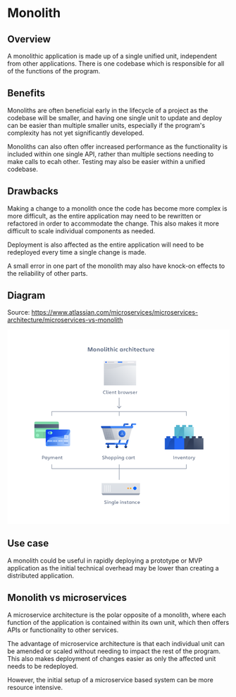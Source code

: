 # Monolith

## Overview

A monolithic application is made up of a single unified unit, independent from other applications. There is one codebase which is responsible for all of the functions of the program. 

## Benefits

Monoliths are often beneficial early in the lifecycle of a project as the codebase will be smaller, and having one single unit to update and deploy can be easier than multiple smaller units, especially if the program's complexity has not yet significantly developed. 

Monoliths can also often offer increased performance as the functionality is included within one single API, rather than multiple sections needing to make calls to ecah other. Testing may also be easier within a unified codebase. 

## Drawbacks

Making a change to a monolith once the code has become more complex is more difficult, as the entire application may need to be rewritten or refactored in order to accommodate the change. This also makes it more difficult to scale individual components as needed. 

Deployment is also affected as the entire application will need to be redeployed every time a single change is made. 

A small error in one part of the monolith may also have knock-on effects to the reliability of other parts.

## Diagram
Source: https://www.atlassian.com/microservices/microservices-architecture/microservices-vs-monolith

![](diagram.png)

## Use case
A monolith could be useful in rapidly deploying a prototype or MVP application as the initial technical overhead may be lower than creating a distributed application. 

## Monolith vs microservices
A microservice architecture is the polar opposite of a monolith, where each function of the application is contained within its own unit, which then offers APIs or functionality to other services. 

The advantage of microservice architecture is that each individual unit can be amended or scaled without needing to impact the rest of the program. This also makes deployment of changes easier as only the affected unit needs to be redeployed. 

However, the initial setup of a microservice based system can be more resource intensive.
